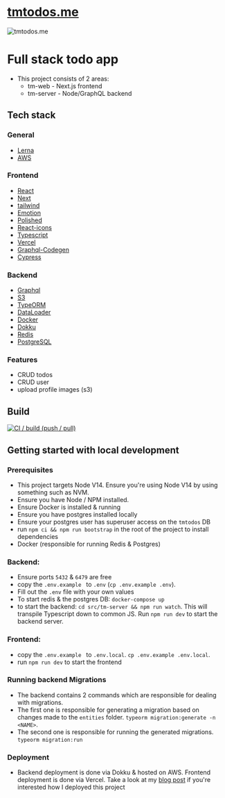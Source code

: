 # [tmtodos.me](tmtodos.me)

![tmtodos.me](https://socialify.git.ci/luke-h1/tmtodos.me/image?language=1&owner=1&pattern=Charlie%20Brown&stargazers=1&theme=Dark)


# Full stack todo app 
* This project consists of 2 areas: 
   * tm-web - Next.js frontend
   * tm-server - Node/GraphQL backend


## Tech stack 

### General
- [Lerna](https://lerna.js.org/)
- [AWS](https://aws.amazon.com/)

### Frontend
- [React](https://github.com/facebook/react)
- [Next](https://github.com/vercel/next.js)
- [tailwind](http://tailwindcss.com/)
- [Emotion](https://github.com/emotion-js/emotion)
- [Polished](https://github.com/styled-components/polished)
- [React-icons](https://github.com/react-icons/react-icons)
- [Typescript](https://github.com/Microsoft/TypeScript)
- [Vercel](https://vercel.com/)
- [Graphql-Codegen](https://www.graphql-code-generator.com/)
- [Cypress](https://www.cypress.io/)


### Backend 
- [Graphql](https://graphql.org/)
- [S3](https://aws.amazon.com/s3/)
- [TypeORM](https://typeorm.io/#/)
- [DataLoader](https://github.com/graphql/dataloader)
- [Docker](https://www.docker.com/)
- [Dokku](https://dokku.com/)
- [Redis](https://redis.io/)
- [PostgreSQL](https://www.postgresql.org/)


### Features 
- CRUD todos 
- CRUD user
- upload profile images (s3)

## Build 

[![CI / build (push / pull)](https://github.com/luke-h1/tmtodos.me/actions/workflows/build.yml/badge.svg)](https://github.com/luke-h1/tmtodos.me/actions/workflows/build.yml)

## Getting started with local development 

### Prerequisites
* This project targets Node V14. Ensure you're using Node V14 by using something such as NVM. 
* Ensure you have Node / NPM installed.
* Ensure Docker is installed & running
* Ensure you have postgres installed locally
* Ensure your postgres user has superuser access on the `tmtodos` DB
* run `npm ci && npm run bootstrap` in the root of the project to install dependencies 
* Docker (responsible for running Redis & Postgres)

### Backend: 
* Ensure ports `5432` & `6479` are free
* copy the `.env.example ` to `.env` (`cp .env.example .env`).
* Fill out the `.env` file with your own values
* To start redis & the postgres DB: `docker-compose up`
* to start the backend: `cd src/tm-server && npm run watch`. This will transpile Typescript down to common JS. Run `npm run dev` to start the backend server. 

### Frontend: 
* copy the `.env.example ` to `.env.local`. `cp .env.example .env.local`. 
* run `npm run dev` to start the frontend

### Running backend Migrations 
* The backend contains 2 commands which are responsible for dealing with migrations. 
* The first one is responsible for generating a migration based on changes made to the `entities` folder. `typeorm migration:generate -n <NAME>`. 
* The second one is responsible for running the generated migrations. `typeorm migration:run`

### Deployment 
* Backend deployment is done via Dokku & hosted on AWS. Frontend deployment is done via Vercel. Take a look at my <a href="https://lhowsam.com/blog/deploying-a-full-stack-app-via-dokku/">blog post</a> if you're interested how I deployed this project 

<br />

